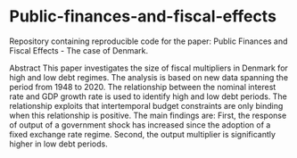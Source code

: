 # Public-finances-and-fiscal-effects
Repository containing reproducible code for the paper: Public Finances and Fiscal Effects - The case of Denmark.


Abstract
This paper investigates the size of fiscal multipliers in Denmark for high and low debt regimes. The analysis is based on new data spanning the period from 1948 to 2020. The relationship between the nominal interest rate and GDP growth rate is used to identify high and low debt periods. The relationship exploits that intertemporal budget constraints are only binding when this relationship is positive. The main findings are: First, the response of output of a government shock has increased since the adoption of a fixed exchange rate regime. Second, the output multiplier is significantly higher in low debt periods.

